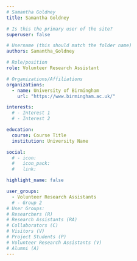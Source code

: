```yaml
---
# Samantha Goldney
title: Samantha Goldney

# Is this the primary user of the site?
superuser: false

# Username (this should match the folder name)
authors: Samantha_Goldney

# Role/position
role: Volunteer Research Assistant

# Organizations/Affiliations
organizations:
  - name: University of Birmingham
    url: "https://www.birmingham.ac.uk/"

interests:
  # - Interest 1
  # - Interest 2

education:
  course: Course Title
  institution: University Name

social:
  # - icon:
  #   icon_pack:
  #   link:

highlight_name: false

user_groups:
  - Volunteer Research Assistants
  # - Group 2
# User Groups:
# Researchers (R)
# Research Assistants (RA)
# Collaborators (C)
# Visitors (V)
# Project Students (P)
# Volunteer Research Assistants (V)
# Alumni (A)
---
```

